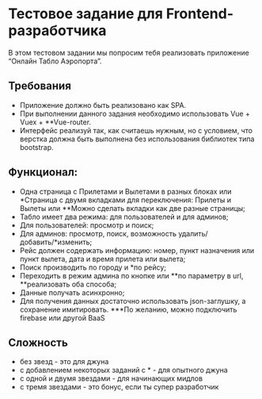 # Тестовое задание для Frontend-разработчика
В этом тестовом задании мы попросим тебя реализовать приложение “Онлайн Табло Аэропорта”.

## Требования
- Приложение должно быть реализовано как SPA.
- При выполнении данного задания необходимо использовать Vue + Vuex + **Vue-router.
- Интерфейс реализуй так, как считаешь нужным, но с условием, что верстка должна быть выполнена без использования библиотек типа bootstrap.

## Функционал:
- Одна страница с Прилетами и Вылетами в разных блоках или *Страница с двумя вкладками для переключения: Прилеты и Вылеты или **Можно сделать вкладки как две разные страницы;
- Табло имеет два режима: для пользователей и для админов;
- Для пользователей: просмотр и поиск;
- Для админов: просмотр, поиск, возможность удалить/добавить/*изменить;
- Рейс должен содержать информацию: номер, пункт назначения или пункт вылета, дата и время прилета или вылета;
- Поиск производить по городу и *по рейсу;
- Переходить в режим админа по кнопке или **по параметру в url, **реализовать оба способа;
- Данные получать асинхронно;
- Для получения данных достаточно использовать json-заглушку, а сохранение имитировать. ***По желанию, можно подключить firebase или другой BaaS

## Сложность 
- без звезд - это для джуна
- с добавлением некоторых заданий с * -  для опытного джуна
- с одной и двумя звездами - для начинающих мидлов
- с тремя звездами - это бонус, если ты супер разработчик
